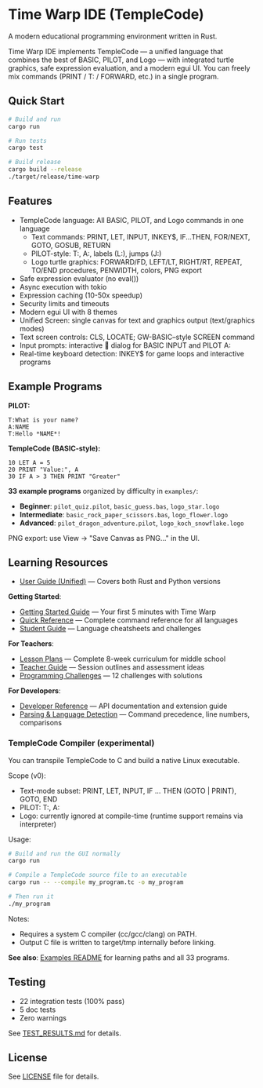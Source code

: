 # Time Warp IDE (TempleCode)

A modern educational programming environment written in Rust.

Time Warp IDE implements TempleCode — a unified language that combines the best of BASIC, PILOT, and Logo — with integrated turtle graphics, safe expression evaluation, and a modern egui UI. You can freely mix commands (PRINT / T: / FORWARD, etc.) in a single program.

## Quick Start

```bash
# Build and run
cargo run

# Run tests
cargo test

# Build release
cargo build --release
./target/release/time-warp
```

## Features

- TempleCode language: All BASIC, PILOT, and Logo commands in one language
  - Text commands: PRINT, LET, INPUT, INKEY$, IF...THEN, FOR/NEXT, GOTO, GOSUB, RETURN
  - PILOT-style: T:, A:, labels (L:), jumps (J:)
  - Logo turtle graphics: FORWARD/FD, LEFT/LT, RIGHT/RT, REPEAT, TO/END procedures, PENWIDTH, colors, PNG export
- Safe expression evaluator (no eval())
- Async execution with tokio
- Expression caching (10-50x speedup)
- Security limits and timeouts
- Modern egui UI with 8 themes
- Unified Screen: single canvas for text and graphics output (text/graphics modes)
- Text screen controls: CLS, LOCATE; GW-BASIC–style SCREEN command
- Input prompts: interactive 📝 dialog for BASIC INPUT and PILOT A:
- Real-time keyboard detection: INKEY$ for game loops and interactive programs

## Example Programs

**PILOT:**

```pilot
T:What is your name?
A:NAME
T:Hello *NAME*!
```

**TempleCode (BASIC-style):**

```basic
10 LET A = 5
20 PRINT "Value:", A
30 IF A > 3 THEN PRINT "Greater"
```

**33 example programs** organized by difficulty in `examples/`:

- **Beginner**: `pilot_quiz.pilot`, `basic_guess.bas`, `logo_star.logo`
- **Intermediate**: `basic_rock_paper_scissors.bas`, `logo_flower.logo`
- **Advanced**: `pilot_dragon_adventure.pilot`, `logo_koch_snowflake.logo`

PNG export: use View → "Save Canvas as PNG…" in the UI.

## Learning Resources

- [User Guide (Unified)](../USER_GUIDE.md) — Covers both Rust and Python versions

**Getting Started**:

- [Getting Started Guide](docs/GETTING_STARTED.md) — Your first 5 minutes with Time Warp
- [Quick Reference](docs/QUICK_REFERENCE.md) — Complete command reference for all languages
- [Student Guide](docs/STUDENT_GUIDE.md) — Language cheatsheets and challenges

**For Teachers**:

- [Lesson Plans](docs/LESSON_PLANS.md) — Complete 8-week curriculum for middle school
- [Teacher Guide](docs/TEACHER_GUIDE.md) — Session outlines and assessment ideas
- [Programming Challenges](docs/PROGRAMMING_CHALLENGES.md) — 12 challenges with solutions

**For Developers**:

- [Developer Reference](docs/DEVELOPER_REFERENCE.md) — API documentation and extension guide
- [Parsing & Language Detection](docs/PARSING_REFERENCE.md) — Command precedence, line numbers, comparisons

### TempleCode Compiler (experimental)

You can transpile TempleCode to C and build a native Linux executable.

Scope (v0):
 
- Text-mode subset: PRINT, LET, INPUT, IF ... THEN (GOTO | PRINT), GOTO, END
- PILOT: T:, A:
- Logo: currently ignored at compile-time (runtime support remains via interpreter)

Usage:

```bash
# Build and run the GUI normally
cargo run

# Compile a TempleCode source file to an executable
cargo run -- --compile my_program.tc -o my_program

# Then run it
./my_program
```

Notes:
 
- Requires a system C compiler (cc/gcc/clang) on PATH.
- Output C file is written to target/tmp internally before linking.

**See also**: [Examples README](examples/README.md) for learning paths and all 33 programs.

## Testing

- 22 integration tests (100% pass)
- 5 doc tests
- Zero warnings

See [TEST_RESULTS.md](TEST_RESULTS.md) for details.

## License

See [LICENSE](LICENSE) file for details.

